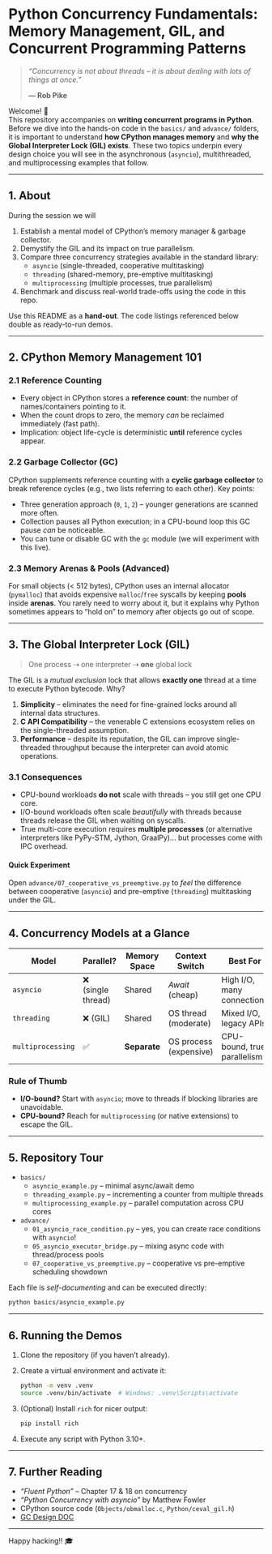 # Python Concurrency Fundamentals: Memory Management, GIL, and Concurrent Programming Patterns

> *“Concurrency is not about threads – it is about dealing with lots of things at once.”*
>
> **— Rob Pike**

Welcome! 👋  
This repository accompanies on **writing concurrent programs in Python**.  Before we dive into the hands-on code in the `basics/` and `advance/` folders, it is important to understand **how CPython manages memory** and **why the Global Interpreter Lock (GIL) exists**.  These two topics underpin every design choice you will see in the asynchronous (`asyncio`), multithreaded, and multiprocessing examples that follow.

---

## 1. About

During the session we will

1. Establish a mental model of CPython’s memory manager & garbage collector.
2. Demystify the GIL and its impact on true parallelism.
3. Compare three concurrency strategies available in the standard library:
   - `asyncio` (single-threaded, cooperative multitasking)
   - `threading` (shared-memory, pre-emptive multitasking)
   - `multiprocessing` (multiple processes, true parallelism)
4. Benchmark and discuss real-world trade-offs using the code in this repo.

Use this README as a **hand-out**.  The code listings referenced below double as ready-to-run demos.

---

## 2. CPython Memory Management 101

### 2.1 Reference Counting
* Every object in CPython stores a **reference count**: the number of names/containers pointing to it.
* When the count drops to zero, the memory *can* be reclaimed immediately (fast path).
* Implication: object life-cycle is deterministic **until** reference cycles appear.

### 2.2 Garbage Collector (GC)
CPython supplements reference counting with a **cyclic garbage collector** to break reference cycles (e.g., two lists referring to each other).  Key points:

* Three generation approach (`0`, `1`, `2`) – younger generations are scanned more often.
* Collection pauses all Python execution; in a CPU-bound loop this GC pause *can* be noticeable.
* You can tune or disable GC with the `gc` module (we will experiment with this live).

### 2.3 Memory Arenas & Pools (Advanced)
For small objects (< 512 bytes), CPython uses an internal allocator (`pymalloc`) that avoids expensive `malloc`/`free` syscalls by keeping **pools** inside **arenas**.  You rarely need to worry about it, but it explains why Python sometimes appears to “hold on” to memory after objects go out of scope.

---

## 3. The Global Interpreter Lock (GIL)

> One process ⇢ one interpreter ⇢ **one** global lock

The GIL is a *mutual exclusion* lock that allows **exactly one** thread at a time to execute Python bytecode.  Why?

1. **Simplicity** – eliminates the need for fine-grained locks around all internal data structures.
2. **C API Compatibility** – the venerable C extensions ecosystem relies on the single-threaded assumption.
3. **Performance** – despite its reputation, the GIL can improve single-threaded throughput because the interpreter can avoid atomic operations.

### 3.1 Consequences
* CPU-bound workloads **do not** scale with threads – you still get one CPU core.
* I/O-bound workloads often scale *beautifully* with threads because threads release the GIL when waiting on syscalls.
* True multi-core execution requires **multiple processes** (or alternative interpreters like PyPy-STM, Jython, GraalPy)… but processes come with IPC overhead.

#### Quick Experiment
Open `advance/07_cooperative_vs_preemptive.py` to *feel* the difference between cooperative (`asyncio`) and pre-emptive (`threading`) multitasking under the GIL.

---

## 4. Concurrency Models at a Glance

| Model | Parallel? | Memory Space | Context Switch | Best For |
|-------|-----------|--------------|----------------|----------|
| `asyncio` | ❌ (single thread) | Shared | *Await* (cheap) | High I/O, many connections |
| `threading` | ❌ (GIL) | Shared | OS thread (moderate) | Mixed I/O, legacy APIs |
| `multiprocessing` | ✅ | **Separate** | OS process (expensive) | CPU-bound, true parallelism |

### Rule of Thumb
* **I/O-bound?** Start with `asyncio`; move to threads if blocking libraries are unavoidable.
* **CPU-bound?** Reach for `multiprocessing` (or native extensions) to escape the GIL.

---

## 5. Repository Tour

* `basics/`
  * `asyncio_example.py` – minimal async/await demo
  * `threading_example.py` – incrementing a counter from multiple threads
  * `multiprocessing_example.py` – parallel computation across CPU cores
* `advance/`
  * `01_asyncio_race_condition.py` – yes, you can create race conditions with `asyncio`!
  * `05_asyncio_executor_bridge.py` – mixing async code with thread/process pools
  * `07_cooperative_vs_preemptive.py` – cooperative vs pre-emptive scheduling showdown

Each file is *self-documenting* and can be executed directly:

```bash
python basics/asyncio_example.py
```

---

## 6. Running the Demos

1. Clone the repository (if you haven’t already).
2. Create a virtual environment and activate it:

   ```bash
   python -m venv .venv
   source .venv/bin/activate  # Windows: .venv\Scripts\activate
   ```

3. (Optional) Install `rich` for nicer output:

   ```bash
   pip install rich
   ```

4. Execute any script with Python 3.10+.

---

## 7. Further Reading

* *“Fluent Python”* – Chapter 17 & 18 on concurrency
* *“Python Concurrency with asyncio”* by Matthew Fowler
* CPython source code (`Objects/obmalloc.c`, `Python/ceval_gil.h`)
* [GC Design DOC](https://github.com/python/cpython/blob/main/InternalDocs/garbage_collector.md)

---

Happy hacking!! 🎓

